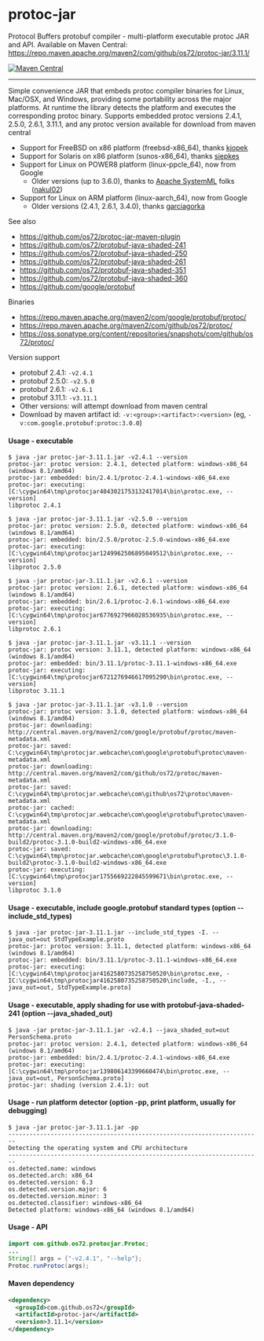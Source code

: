 protoc-jar
==========

Protocol Buffers protobuf compiler - multi-platform executable protoc JAR and API.
Available on Maven Central: https://repo.maven.apache.org/maven2/com/github/os72/protoc-jar/3.11.1/

[![Maven Central](https://img.shields.io/badge/maven%20central-3.11.1-brightgreen.svg)](http://search.maven.org/#artifactdetails|com.github.os72|protoc-jar|3.11.1|)

---

Simple convenience JAR that embeds protoc compiler binaries for Linux, Mac/OSX, and Windows, providing some portability across the major platforms. At runtime the library detects the platform and executes the corresponding protoc binary.
Supports embedded protoc versions 2.4.1, 2.5.0, 2.6.1, 3.11.1, and any protoc version available for download from maven central

* Support for FreeBSD on x86 platform (freebsd-x86_64), thanks [kjopek](https://github.com/kjopek)
* Support for Solaris on x86 platform (sunos-x86_64), thanks [siepkes](https://github.com/siepkes)
* Support for Linux on POWER8 platform (linux-ppcle_64), now from Google
  * Older versions (up to 3.6.0), thanks to [Apache SystemML](https://github.com/apache/systemml) folks ([nakul02](https://github.com/nakul02))
* Support for Linux on ARM platform (linux-aarch_64), now from Google
  * Older versions (2.4.1, 2.6.1, 3.4.0), thanks [garciagorka](https://github.com/garciagorka)

See also
* https://github.com/os72/protoc-jar-maven-plugin
* https://github.com/os72/protobuf-java-shaded-241
* https://github.com/os72/protobuf-java-shaded-250
* https://github.com/os72/protobuf-java-shaded-261
* https://github.com/os72/protobuf-java-shaded-351
* https://github.com/os72/protobuf-java-shaded-360
* https://github.com/google/protobuf

Binaries
* https://repo.maven.apache.org/maven2/com/google/protobuf/protoc/
* https://repo.maven.apache.org/maven2/com/github/os72/protoc/
* https://oss.sonatype.org/content/repositories/snapshots/com/github/os72/protoc/

Version support
* protobuf 2.4.1: `-v2.4.1`
* protobuf 2.5.0: `-v2.5.0`
* protobuf 2.6.1: `-v2.6.1`
* protobuf 3.11.1: `-v3.11.1`
* Other versions: will attempt download from maven central
* Download by maven artifact id: `-v:<group>:<artifact>:<version>` (eg, `-v:com.google.protobuf:protoc:3.0.0`)

#### Usage - executable
```
$ java -jar protoc-jar-3.11.1.jar -v2.4.1 --version
protoc-jar: protoc version: 2.4.1, detected platform: windows-x86_64 (windows 8.1/amd64)
protoc-jar: embedded: bin/2.4.1/protoc-2.4.1-windows-x86_64.exe
protoc-jar: executing: [C:\cygwin64\tmp\protocjar4043021753132417014\bin\protoc.exe, --version]
libprotoc 2.4.1

$ java -jar protoc-jar-3.11.1.jar -v2.5.0 --version
protoc-jar: protoc version: 2.5.0, detected platform: windows-x86_64 (windows 8.1/amd64)
protoc-jar: embedded: bin/2.5.0/protoc-2.5.0-windows-x86_64.exe
protoc-jar: executing: [C:\cygwin64\tmp\protocjar1249962506895049512\bin\protoc.exe, --version]
libprotoc 2.5.0

$ java -jar protoc-jar-3.11.1.jar -v2.6.1 --version
protoc-jar: protoc version: 2.6.1, detected platform: windows-x86_64 (windows 8.1/amd64)
protoc-jar: embedded: bin/2.6.1/protoc-2.6.1-windows-x86_64.exe
protoc-jar: executing: [C:\cygwin64\tmp\protocjar6776927966028536935\bin\protoc.exe, --version]
libprotoc 2.6.1

$ java -jar protoc-jar-3.11.1.jar -v3.11.1 --version
protoc-jar: protoc version: 3.11.1, detected platform: windows-x86_64 (windows 8.1/amd64)
protoc-jar: embedded: bin/3.11.1/protoc-3.11.1-windows-x86_64.exe
protoc-jar: executing: [C:\cygwin64\tmp\protocjar6721276946617095290\bin\protoc.exe, --version]
libprotoc 3.11.1

$ java -jar protoc-jar-3.11.1.jar -v3.1.0 --version
protoc-jar: protoc version: 3.1.0, detected platform: windows-x86_64 (windows 8.1/amd64)
protoc-jar: downloading: http://central.maven.org/maven2/com/google/protobuf/protoc/maven-metadata.xml
protoc-jar: saved: C:\cygwin64\tmp\protocjar.webcache\com\google\protobuf\protoc\maven-metadata.xml
protoc-jar: downloading: http://central.maven.org/maven2/com/github/os72/protoc/maven-metadata.xml
protoc-jar: saved: C:\cygwin64\tmp\protocjar.webcache\com\github\os72\protoc\maven-metadata.xml
protoc-jar: cached: C:\cygwin64\tmp\protocjar.webcache\com\google\protobuf\protoc\maven-metadata.xml
protoc-jar: downloading: http://central.maven.org/maven2/com/google/protobuf/protoc/3.1.0-build2/protoc-3.1.0-build2-windows-x86_64.exe
protoc-jar: saved: C:\cygwin64\tmp\protocjar.webcache\com\google\protobuf\protoc\3.1.0-build2\protoc-3.1.0-build2-windows-x86_64.exe
protoc-jar: executing: [C:\cygwin64\tmp\protocjar1755669222845599671\bin\protoc.exe, --version]
libprotoc 3.1.0
```

#### Usage - executable, include google.protobuf standard types (option --include_std_types)
```
$ java -jar protoc-jar-3.11.1.jar --include_std_types -I. --java_out=out StdTypeExample.proto
protoc-jar: protoc version: 3.11.1, detected platform: windows-x86_64 (windows 8.1/amd64)
protoc-jar: embedded: bin/3.11.1/protoc-3.11.1-windows-x86_64.exe
protoc-jar: executing: [C:\cygwin64\tmp\protocjar4162580735258750520\bin\protoc.exe, -IC:\cygwin64\tmp\protocjar4162580735258750520\include, -I., --java_out=out, StdTypeExample.proto]
```

#### Usage - executable, apply shading for use with protobuf-java-shaded-241 (option --java_shaded_out)
```
$ java -jar protoc-jar-3.11.1.jar -v2.4.1 --java_shaded_out=out PersonSchema.proto
protoc-jar: protoc version: 2.4.1, detected platform: windows-x86_64 (windows 8.1/amd64)
protoc-jar: embedded: bin/2.4.1/protoc-2.4.1-windows-x86_64.exe
protoc-jar: executing: [C:\cygwin64\tmp\protocjar139806143399660474\bin\protoc.exe, --java_out=out, PersonSchema.proto]
protoc-jar: shading (version 2.4.1): out
```

#### Usage - run platform detector (option -pp, print platform, usually for debugging)
```
$ java -jar protoc-jar-3.11.1.jar -pp
------------------------------------------------------------------------
Detecting the operating system and CPU architecture
------------------------------------------------------------------------
os.detected.name: windows
os.detected.arch: x86_64
os.detected.version: 6.3
os.detected.version.major: 6
os.detected.version.minor: 3
os.detected.classifier: windows-x86_64
Detected platform: windows-x86_64 (windows 8.1/amd64)
```

#### Usage - API
```java
import com.github.os72.protocjar.Protoc;
...
String[] args = {"-v2.4.1", "--help"};
Protoc.runProtoc(args);
```

#### Maven dependency

```xml
<dependency>
  <groupId>com.github.os72</groupId>
  <artifactId>protoc-jar</artifactId>
  <version>3.11.1</version>
</dependency>
```
